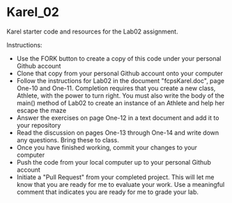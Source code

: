 Karel_02
======

Karel starter code and resources for the Lab02 assignment.

Instructions:
* Use the FORK button to create a copy of this code under your personal Github account
* Clone that copy from your personal Github account onto your computer
* Follow the instructions for Lab02 in the document "fcpsKarel.doc", page One-10 and One-11.  Completion requires that you create a new class, Athlete, with the power to turn right.  You must also write the body of the main() method of Lab02 to create an instance of an Athlete and help her escape the maze 
* Answer the exercises on page One-12 in a text document and add it to your repository
* Read the discussion on pages One-13 through One-14 and write down any questions.  Bring these to class.
* Once you have finished working, commit your changes to your computer
* Push the code from your local computer up to your personal Github account
* Initiate a "Pull Request" from your completed project.  This will let me know that you are ready for me to evaluate your work. Use a meaningful comment that indicates you are ready for me to grade your lab.

